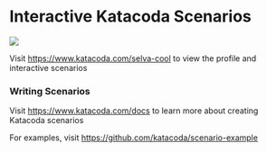 # Interactive Katacoda Scenarios

[![](http://shields.katacoda.com/katacoda/selva-cool/count.svg)](https://www.katacoda.com/selva-cool "Get your profile on Katacoda.com")

Visit https://www.katacoda.com/selva-cool to view the profile and interactive scenarios

### Writing Scenarios
Visit https://www.katacoda.com/docs to learn more about creating Katacoda scenarios

For examples, visit https://github.com/katacoda/scenario-example
